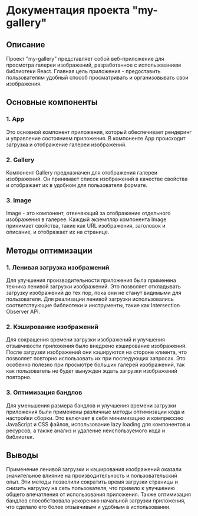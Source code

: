 # Документация проекта "my-gallery"

## Описание
Проект "my-gallery" представляет собой веб-приложение для просмотра галереи изображений, разработанное с использованием библиотеки React. Главная цель приложения - предоставить пользователям удобный способ просматривать и организовывать свои изображения.

## Основные компоненты

### 1. App
Это основной компонент приложения, который обеспечивает рендеринг и управление состоянием приложения. В компоненте App происходит загрузка и отображение галереи изображений.

### 2. Gallery
Компонент Gallery предназначен для отображения галереи изображений. Он принимает список изображений в качестве свойства и отображает их в удобном для пользователя формате.

### 3. Image
Image - это компонент, отвечающий за отображение отдельного изображения в галерее. Каждый экземпляр компонента Image принимает свойства, такие как URL изображения, заголовок и описание, и отображает их на странице.

## Методы оптимизации

### 1. Ленивая загрузка изображений
Для улучшения производительности приложения была применена техника ленивой загрузки изображений. Это позволяет откладывать загрузку изображений до тех пор, пока они не станут видимыми для пользователя. Для реализации ленивой загрузки использовались соответствующие библиотеки и инструменты, такие как Intersection Observer API.

### 2. Кэширование изображений
Для сокращения времени загрузки изображений и улучшения отзывчивости приложения было внедрено кэширование изображений. После загрузки изображений они кэшируются на стороне клиента, что позволяет повторно использовать их при последующих запросах. Это особенно полезно при просмотре больших галерей изображений, так как пользователь не будет вынужден ждать загрузки изображений повторно.

### 3. Оптимизация бандлов
Для уменьшения размера бандлов и улучшения времени загрузки приложения были применены различные методы оптимизации кода и настройки сборки. Это включает в себя минимизацию и компрессию JavaScript и CSS файлов, использование lazy loading для компонентов и ресурсов, а также анализ и удаление неиспользуемого кода и библиотек.

## Выводы
Применение ленивой загрузки и кэширования изображений оказали значительное влияние на производительность и пользовательский опыт. Эти методы позволили сократить время загрузки страницы и снизить нагрузку на сеть пользователя, что привело к улучшению общего впечатления от использования приложения. Также оптимизация бандлов способствовала ускорению начальной загрузки приложения, что сделало его более отзывчивым и удобным в использовании.
